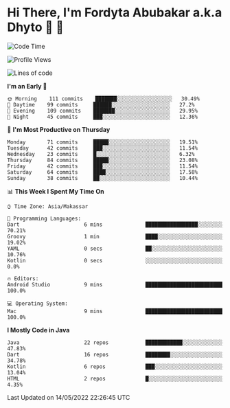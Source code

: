 # Hi There, I'm Fordyta Abubakar a.k.a Dhyto 👋 👋 

<!--
**DhytoDev/dhytodev** is a ✨ _special_ ✨ repository because its `README.md` (this file) appears on your GitHub profile.

Here are some ideas to get you started:

- 🔭 I’m currently working on ...
- 🌱 I’m currently learning ...
- 👯 I’m looking to collaborate on ...
- 🤔 I’m looking for help with ...
- 💬 Ask me about ...
- 📫 How to reach me: ...
- 😄 Pronouns: ...
- ⚡ Fun fact: ...
-->

<!--START_SECTION:waka-->
![Code Time](http://img.shields.io/badge/Code%20Time-0%20secs-blue)

![Profile Views](http://img.shields.io/badge/Profile%20Views-8-blue)

![Lines of code](https://img.shields.io/badge/From%20Hello%20World%20I%27ve%20Written-134%20Thousand%20lines%20of%20code-blue)

**I'm an Early 🐤** 

```text
🌞 Morning    111 commits    ███████░░░░░░░░░░░░░░░░░░   30.49% 
🌆 Daytime    99 commits     ██████░░░░░░░░░░░░░░░░░░░   27.2% 
🌃 Evening    109 commits    ███████░░░░░░░░░░░░░░░░░░   29.95% 
🌙 Night      45 commits     ███░░░░░░░░░░░░░░░░░░░░░░   12.36%

```
📅 **I'm Most Productive on Thursday** 

```text
Monday       71 commits     █████░░░░░░░░░░░░░░░░░░░░   19.51% 
Tuesday      42 commits     ███░░░░░░░░░░░░░░░░░░░░░░   11.54% 
Wednesday    23 commits     █░░░░░░░░░░░░░░░░░░░░░░░░   6.32% 
Thursday     84 commits     █████░░░░░░░░░░░░░░░░░░░░   23.08% 
Friday       42 commits     ███░░░░░░░░░░░░░░░░░░░░░░   11.54% 
Saturday     64 commits     ████░░░░░░░░░░░░░░░░░░░░░   17.58% 
Sunday       38 commits     ██░░░░░░░░░░░░░░░░░░░░░░░   10.44%

```


📊 **This Week I Spent My Time On** 

```text
⌚︎ Time Zone: Asia/Makassar

💬 Programming Languages: 
Dart                     6 mins              █████████████████░░░░░░░░   70.21% 
Groovy                   1 min               ████░░░░░░░░░░░░░░░░░░░░░   19.02% 
YAML                     0 secs              ██░░░░░░░░░░░░░░░░░░░░░░░   10.76% 
Kotlin                   0 secs              ░░░░░░░░░░░░░░░░░░░░░░░░░   0.0%

🔥 Editors: 
Android Studio           9 mins              █████████████████████████   100.0%

💻 Operating System: 
Mac                      9 mins              █████████████████████████   100.0%

```

**I Mostly Code in Java** 

```text
Java                     22 repos            ████████████░░░░░░░░░░░░░   47.83% 
Dart                     16 repos            ████████░░░░░░░░░░░░░░░░░   34.78% 
Kotlin                   6 repos             ███░░░░░░░░░░░░░░░░░░░░░░   13.04% 
HTML                     2 repos             █░░░░░░░░░░░░░░░░░░░░░░░░   4.35%

```



 Last Updated on 14/05/2022 22:26:45 UTC
<!--END_SECTION:waka-->
